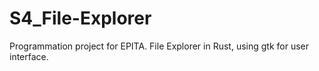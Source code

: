 # S4_File-Explorer
Programmation project for EPITA.
File Explorer in Rust, using gtk for user interface.
